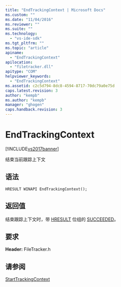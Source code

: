 ```yaml
---
title: "EndTrackingContext | Microsoft Docs"
ms.custom: ""
ms.date: "11/04/2016"
ms.reviewer: ""
ms.suite: ""
ms.technology: 
  - "vs-ide-sdk"
ms.tgt_pltfrm: ""
ms.topic: "article"
apiname: 
  - "EndTrackingContext"
apilocation: 
  - "filetracker.dll"
apitype: "COM"
helpviewer_keywords: 
  - "EndTrackingContext"
ms.assetid: c2c5d794-8dc8-4594-8717-70dc79a0e75d
caps.latest.revision: 3
author: "kempb"
ms.author: "kempb"
manager: "ghogen"
caps.handback.revision: 3
---
```

# EndTrackingContext
[!INCLUDE[vs2017banner](../code-quality/includes/vs2017banner.md)]

结束当前跟踪上下文  
  
## 语法  
  
```  
HRESULT WINAPI EndTrackingContext();  
```  
  
## 返回值  
 结束跟踪上下文时，带 [HRESULT](assetId:///HRESULT?qualifyHint=False&autoUpgrade=True) 位组的 [SUCCEEDED](assetId:///SUCCEEDED?qualifyHint=False&autoUpgrade=True)。  
  
## 要求  
 **Header:** FileTracker.h  
  
## 请参阅  
 [StartTrackingContext](../msbuild/starttrackingcontext.md)